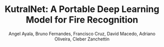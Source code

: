 ---
paperId: 15
author: Angel Ayala, Bruno Fernandes, Francisco Cruz, David Macedo, Adriano Oliveira, Cleber Zanchettin
publicationauthor: Ayala, A. et al.
title: "KutralNet: A Portable Deep Learning Model for Fire Recognition"
pdf: --
poster: Poster_Angel_Ayala
alt: --
type: Poster
topic: Deep Learning
subtopic: Machine Learning
link: 
conference: icml
year: 2020
tags: icml-2020
location: Virtual
---